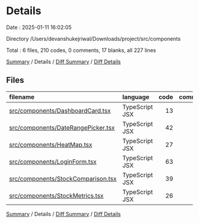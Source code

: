 # Details

Date : 2025-01-11 16:02:05

Directory /Users/devanshukejriwal/Downloads/project/src/components

Total : 6 files,  210 codes, 0 comments, 17 blanks, all 227 lines

[Summary](results.md) / Details / [Diff Summary](diff.md) / [Diff Details](diff-details.md)

## Files
| filename | language | code | comment | blank | total |
| :--- | :--- | ---: | ---: | ---: | ---: |
| [src/components/DashboardCard.tsx](/src/components/DashboardCard.tsx) | TypeScript JSX | 13 | 0 | 2 | 15 |
| [src/components/DateRangePicker.tsx](/src/components/DateRangePicker.tsx) | TypeScript JSX | 42 | 0 | 2 | 44 |
| [src/components/HeatMap.tsx](/src/components/HeatMap.tsx) | TypeScript JSX | 27 | 0 | 3 | 30 |
| [src/components/LoginForm.tsx](/src/components/LoginForm.tsx) | TypeScript JSX | 63 | 0 | 5 | 68 |
| [src/components/StockComparison.tsx](/src/components/StockComparison.tsx) | TypeScript JSX | 39 | 0 | 3 | 42 |
| [src/components/StockMetrics.tsx](/src/components/StockMetrics.tsx) | TypeScript JSX | 26 | 0 | 2 | 28 |

[Summary](results.md) / Details / [Diff Summary](diff.md) / [Diff Details](diff-details.md)